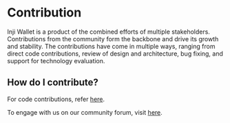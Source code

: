 # Contribution

Inji Wallet is a product of the combined efforts of multiple stakeholders. Contributions from the community form the backbone and drive its growth and stability. The contributions have come in multiple ways, ranging from direct code contributions, review of design and architecture, bug fixing, and support for technology evaluation.

## How do I contribute?

For code contributions, refer [here](code-contribution.md).

To engage with us on our community forum, visit [here](https://community.mosip.io/).
